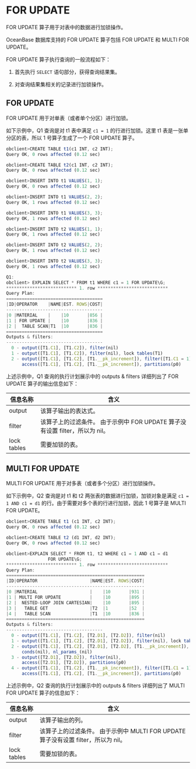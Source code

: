 FOR UPDATE 
===============================

FOR UPDATE 算子用于对表中的数据进行加锁操作。

OceanBase 数据库支持的 FOR UPDATE 算子包括 FOR UPDATE 和 MULTI FOR UPDATE。

FOR UPDATE 算子执行查询的一般流程如下：

1. 首先执行 `SELECT` 语句部分，获得查询结果集。

   

2. 对查询结果集相关的记录进行加锁操作。

   




FOR UPDATE 
-------------------------------

FOR UPDATE 用于对单表（或者单个分区）进行加锁。

如下示例中，Q1 查询是对 t1 表中满足 `c1 = 1` 的行进行加锁。这里 t1 表是一张单分区的表，所以 1 号算子生成了一个 FOR UPDATE 算子。

```javascript
obclient>CREATE TABLE t1(c1 INT, c2 INT);
Query OK, 0 rows affected (0.12 sec)

obclient>CREATE TABLE t2(c1 INT, c2 INT);
Query OK, 0 rows affected (0.12 sec)

obclient>INSERT INTO t1 VALUES(1, 1);
Query OK, 0 rows affected (0.12 sec)

obclient>INSERT INTO t1 VALUES(2, 2);
Query OK, 1 rows affected (0.12 sec)

obclient>INSERT INTO t1 VALUES(3, 3);
Query OK, 1 rows affected (0.12 sec)

obclient>INSERT INTO t2 VALUES(1, 1);
Query OK, 1 rows affected (0.12 sec)

obclient>INSERT INTO t2 VALUES(2, 2);
Query OK, 1 rows affected (0.12 sec)

obclient>INSERT INTO t2 VALUES(3, 3);
Query OK, 1 rows affected (0.12 sec)

Q1: 
obclient> EXPLAIN SELECT * FROM t1 WHERE c1 = 1 FOR UPDATE\G;
*************************** 1. row ***************************
Query Plan:
=====================================
|ID|OPERATOR    |NAME|EST. ROWS|COST|
-------------------------------------
|0 |MATERIAL    |    |10       |856 |
|1 | FOR UPDATE |    |10       |836 |
|2 |  TABLE SCAN|T1  |10       |836 |
=====================================
Outputs & filters:
-------------------------------------
  0 - output([T1.C1], [T1.C2]), filter(nil)
  1 - output([T1.C1], [T1.C2]), filter(nil), lock tables(T1)
  2 - output([T1.C1], [T1.C2], [T1.__pk_increment]), filter([T1.C1 = 1]),
      access([T1.C1], [T1.C2], [T1.__pk_increment]), partitions(p0)
```



上述示例中，Q1 查询的执行计划展示中的 outputs \& filters 详细列出了 FOR UPDATE 算子的输出信息如下：


|  **信息名称**   |                               **含义**                               |
|-------------|--------------------------------------------------------------------|
| output      | 该算子输出的表达式。                                                         |
| filter      | 该算子上的过滤条件。 由于示例中 FOR UPDATE 算子没有设置 filter，所以为 nil。 |
| lock tables | 需要加锁的表。                                                            |



MULTI FOR UPDATE 
-------------------------------------

MULTI FOR UPDATE 用于对多表（或者多个分区）进行加锁操作。

如下示例中，Q2 查询是对 t1 和 t2 两张表的数据进行加锁，加锁对象是满足 `c1 = 1 AND c1 = d1` 的行。由于需要对多个表的行进行加锁，因此 1 号算子是 MULTI FOR UPDATE。

```javascript
obclient>CREATE TABLE t1 (c1 INT, c2 INT);
Query OK, 0 rows affected (0.12 sec)

obclient>CREATE TABLE t2 (d1 INT, d2 INT);
Query OK, 0 rows affected (0.12 sec)

obclient>EXPLAIN SELECT * FROM t1, t2 WHERE c1 = 1 AND c1 = d1 
                FOR UPDATE\G;
*************************** 1. row ***************************
Query Plan:
=====================================================
|ID|OPERATOR                    |NAME|EST. ROWS|COST|
-----------------------------------------------------
|0 |MATERIAL                    |    |10       |931 |
|1 | MULTI FOR UPDATE           |    |10       |895 |
|2 |  NESTED-LOOP JOIN CARTESIAN|    |10       |895 |
|3 |   TABLE GET                |T2  |1        |52  |
|4 |   TABLE SCAN               |T1  |10       |836 |
=====================================================
Outputs & filters:
-------------------------------------
  0 - output([T1.C1], [T1.C2], [T2.D1], [T2.D2]), filter(nil)
  1 - output([T1.C1], [T1.C2], [T2.D1], [T2.D2]), filter(nil), lock tables(T1, T2)
  2 - output([T1.C1], [T1.C2], [T2.D1], [T2.D2], [T1.__pk_increment]), filter(nil),
      conds(nil), nl_params_(nil)
  3 - output([T2.D1], [T2.D2]), filter(nil),
      access([T2.D1], [T2.D2]), partitions(p0)
  4 - output([T1.C1], [T1.C2], [T1.__pk_increment]), filter([T1.C1 = 1]),
      access([T1.C1], [T1.C2], [T1.__pk_increment]), partitions(p0)
```



上述示例中，Q2 查询的执行计划展示中的 outputs \& filters 详细列出了 MULTI FOR UPDATE 算子的信息如下：


|  **信息名称**   |                                  **含义**                                  |
|-------------|--------------------------------------------------------------------------|
| output      | 该算子输出的列。                                                                 |
| filter      | 该算子上的过滤条件。 由于示例中 MULTI FOR UPDATE 算子没有设置 filter，所以为 nil。 |
| lock tables | 需要加锁的表。                                                                  |


